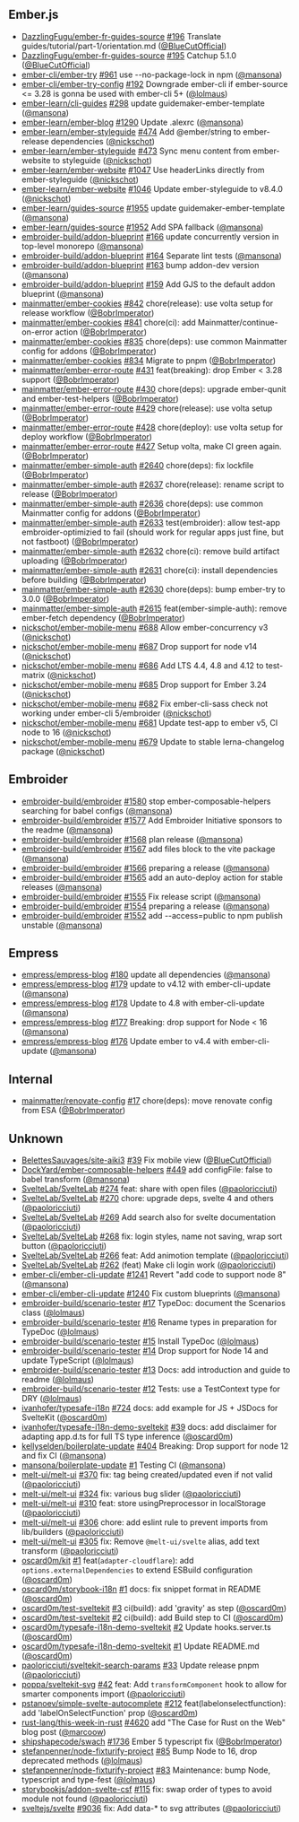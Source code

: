 ## Ember.js

- [DazzlingFugu/ember-fr-guides-source]
  [#196](https://github.com/DazzlingFugu/ember-fr-guides-source/pull/196)
  Translate guides/tutorial/part-1/orientation.md ([@BlueCutOfficial])
- [DazzlingFugu/ember-fr-guides-source]
  [#195](https://github.com/DazzlingFugu/ember-fr-guides-source/pull/195)
  Catchup 5.1.0 ([@BlueCutOfficial])
- [ember-cli/ember-try] [#961](https://github.com/ember-cli/ember-try/pull/961)
  use --no-package-lock in npm ([@mansona])
- [ember-cli/ember-try-config]
  [#192](https://github.com/ember-cli/ember-try-config/pull/192) Downgrade
  ember-cli if ember-source <= 3.28 is gonna be used with ember-cli 5+
  ([@lolmaus])
- [ember-learn/cli-guides]
  [#298](https://github.com/ember-learn/cli-guides/pull/298) update
  guidemaker-ember-template ([@mansona])
- [ember-learn/ember-blog]
  [#1290](https://github.com/ember-learn/ember-blog/pull/1290) Update .alexrc
  ([@mansona])
- [ember-learn/ember-styleguide]
  [#474](https://github.com/ember-learn/ember-styleguide/pull/474) Add
  @ember/string to ember-release dependencies ([@nickschot])
- [ember-learn/ember-styleguide]
  [#473](https://github.com/ember-learn/ember-styleguide/pull/473) Sync menu
  content from ember-website to styleguide ([@nickschot])
- [ember-learn/ember-website]
  [#1047](https://github.com/ember-learn/ember-website/pull/1047) Use
  headerLinks directly from ember-styleguide ([@nickschot])
- [ember-learn/ember-website]
  [#1046](https://github.com/ember-learn/ember-website/pull/1046) Update
  ember-styleguide to v8.4.0 ([@nickschot])
- [ember-learn/guides-source]
  [#1955](https://github.com/ember-learn/guides-source/pull/1955) update
  guidemaker-ember-template ([@mansona])
- [ember-learn/guides-source]
  [#1952](https://github.com/ember-learn/guides-source/pull/1952) Add SPA
  fallback ([@mansona])
- [embroider-build/addon-blueprint]
  [#166](https://github.com/embroider-build/addon-blueprint/pull/166) update
  concurrently version in top-level monorepo ([@mansona])
- [embroider-build/addon-blueprint]
  [#164](https://github.com/embroider-build/addon-blueprint/pull/164) Separate
  lint tests ([@mansona])
- [embroider-build/addon-blueprint]
  [#163](https://github.com/embroider-build/addon-blueprint/pull/163) bump
  addon-dev version ([@mansona])
- [embroider-build/addon-blueprint]
  [#159](https://github.com/embroider-build/addon-blueprint/pull/159) Add GJS to
  the default addon blueprint ([@mansona])
- [mainmatter/ember-cookies]
  [#842](https://github.com/mainmatter/ember-cookies/pull/842) chore(release):
  use volta setup for release workflow ([@BobrImperator])
- [mainmatter/ember-cookies]
  [#841](https://github.com/mainmatter/ember-cookies/pull/841) chore(ci): add
  Mainmatter/continue-on-error action ([@BobrImperator])
- [mainmatter/ember-cookies]
  [#835](https://github.com/mainmatter/ember-cookies/pull/835) chore(deps): use
  common Mainmatter config for addons ([@BobrImperator])
- [mainmatter/ember-cookies]
  [#834](https://github.com/mainmatter/ember-cookies/pull/834) Migrate to pnpm
  ([@BobrImperator])
- [mainmatter/ember-error-route]
  [#431](https://github.com/mainmatter/ember-error-route/pull/431)
  feat(breaking): drop Ember < 3.28 support ([@BobrImperator])
- [mainmatter/ember-error-route]
  [#430](https://github.com/mainmatter/ember-error-route/pull/430) chore(deps):
  upgrade ember-qunit and ember-test-helpers ([@BobrImperator])
- [mainmatter/ember-error-route]
  [#429](https://github.com/mainmatter/ember-error-route/pull/429)
  chore(release): use volta setup ([@BobrImperator])
- [mainmatter/ember-error-route]
  [#428](https://github.com/mainmatter/ember-error-route/pull/428)
  chore(deploy): use volta setup for deploy workflow ([@BobrImperator])
- [mainmatter/ember-error-route]
  [#427](https://github.com/mainmatter/ember-error-route/pull/427) Setup volta,
  make CI green again. ([@BobrImperator])
- [mainmatter/ember-simple-auth]
  [#2640](https://github.com/mainmatter/ember-simple-auth/pull/2640)
  chore(deps): fix lockfile ([@BobrImperator])
- [mainmatter/ember-simple-auth]
  [#2637](https://github.com/mainmatter/ember-simple-auth/pull/2637)
  chore(release): rename script to release ([@BobrImperator])
- [mainmatter/ember-simple-auth]
  [#2636](https://github.com/mainmatter/ember-simple-auth/pull/2636)
  chore(deps): use common Mainmatter config for addons ([@BobrImperator])
- [mainmatter/ember-simple-auth]
  [#2633](https://github.com/mainmatter/ember-simple-auth/pull/2633)
  test(embroider): allow test-app embroider-optimizied to fail (should work for
  regular apps just fine, but not fastboot) ([@BobrImperator])
- [mainmatter/ember-simple-auth]
  [#2632](https://github.com/mainmatter/ember-simple-auth/pull/2632) chore(ci):
  remove build artifact uploading ([@BobrImperator])
- [mainmatter/ember-simple-auth]
  [#2631](https://github.com/mainmatter/ember-simple-auth/pull/2631) chore(ci):
  install dependencies before building ([@BobrImperator])
- [mainmatter/ember-simple-auth]
  [#2630](https://github.com/mainmatter/ember-simple-auth/pull/2630)
  chore(deps): bump ember-try to 3.0.0 ([@BobrImperator])
- [mainmatter/ember-simple-auth]
  [#2615](https://github.com/mainmatter/ember-simple-auth/pull/2615)
  feat(ember-simple-auth): remove ember-fetch dependency ([@BobrImperator])
- [nickschot/ember-mobile-menu]
  [#688](https://github.com/nickschot/ember-mobile-menu/pull/688) Allow
  ember-concurrency v3 ([@nickschot])
- [nickschot/ember-mobile-menu]
  [#687](https://github.com/nickschot/ember-mobile-menu/pull/687) Drop support
  for node v14 ([@nickschot])
- [nickschot/ember-mobile-menu]
  [#686](https://github.com/nickschot/ember-mobile-menu/pull/686) Add LTS 4.4,
  4.8 and 4.12 to test-matrix ([@nickschot])
- [nickschot/ember-mobile-menu]
  [#685](https://github.com/nickschot/ember-mobile-menu/pull/685) Drop support
  for Ember 3.24 ([@nickschot])
- [nickschot/ember-mobile-menu]
  [#682](https://github.com/nickschot/ember-mobile-menu/pull/682) Fix
  ember-cli-sass check not working under ember-cli 5/embroider ([@nickschot])
- [nickschot/ember-mobile-menu]
  [#681](https://github.com/nickschot/ember-mobile-menu/pull/681) Update
  test-app to ember v5, CI node to 16 ([@nickschot])
- [nickschot/ember-mobile-menu]
  [#679](https://github.com/nickschot/ember-mobile-menu/pull/679) Update to
  stable lerna-changelog package ([@nickschot])

## Embroider

- [embroider-build/embroider]
  [#1580](https://github.com/embroider-build/embroider/pull/1580) stop
  ember-composable-helpers searching for babel configs ([@mansona])
- [embroider-build/embroider]
  [#1577](https://github.com/embroider-build/embroider/pull/1577) Add Embroider
  Initiative sponsors to the readme ([@mansona])
- [embroider-build/embroider]
  [#1568](https://github.com/embroider-build/embroider/pull/1568) plan release
  ([@mansona])
- [embroider-build/embroider]
  [#1567](https://github.com/embroider-build/embroider/pull/1567) add files
  block to the vite package ([@mansona])
- [embroider-build/embroider]
  [#1566](https://github.com/embroider-build/embroider/pull/1566) preparing a
  release ([@mansona])
- [embroider-build/embroider]
  [#1565](https://github.com/embroider-build/embroider/pull/1565) add an
  auto-deploy action for stable releases ([@mansona])
- [embroider-build/embroider]
  [#1555](https://github.com/embroider-build/embroider/pull/1555) Fix release
  script ([@mansona])
- [embroider-build/embroider]
  [#1554](https://github.com/embroider-build/embroider/pull/1554) preparing a
  release ([@mansona])
- [embroider-build/embroider]
  [#1552](https://github.com/embroider-build/embroider/pull/1552) add
  --access=public to npm publish unstable ([@mansona])

## Empress

- [empress/empress-blog]
  [#180](https://github.com/empress/empress-blog/pull/180) update all
  dependencies ([@mansona])
- [empress/empress-blog]
  [#179](https://github.com/empress/empress-blog/pull/179) update to v4.12 with
  ember-cli-update ([@mansona])
- [empress/empress-blog]
  [#178](https://github.com/empress/empress-blog/pull/178) Update to 4.8 with
  ember-cli-update ([@mansona])
- [empress/empress-blog]
  [#177](https://github.com/empress/empress-blog/pull/177) Breaking: drop
  support for Node < 16 ([@mansona])
- [empress/empress-blog]
  [#176](https://github.com/empress/empress-blog/pull/176) Update ember to v4.4
  with ember-cli-update ([@mansona])

## Internal

- [mainmatter/renovate-config]
  [#17](https://github.com/mainmatter/renovate-config/pull/17) chore(deps): move
  renovate config from ESA ([@BobrImperator])

## Unknown

- [BelettesSauvages/site-aiki3]
  [#39](https://github.com/BelettesSauvages/site-aiki3/pull/39) Fix mobile view
  ([@BlueCutOfficial])
- [DockYard/ember-composable-helpers]
  [#449](https://github.com/DockYard/ember-composable-helpers/pull/449) add
  configFile: false to babel transform ([@mansona])
- [SvelteLab/SvelteLab] [#274](https://github.com/SvelteLab/SvelteLab/pull/274)
  feat: share with open files ([@paoloricciuti])
- [SvelteLab/SvelteLab] [#270](https://github.com/SvelteLab/SvelteLab/pull/270)
  chore: upgrade deps, svelte 4 and others ([@paoloricciuti])
- [SvelteLab/SvelteLab] [#269](https://github.com/SvelteLab/SvelteLab/pull/269)
  Add search also for svelte documentation ([@paoloricciuti])
- [SvelteLab/SvelteLab] [#268](https://github.com/SvelteLab/SvelteLab/pull/268)
  fix: login styles, name not saving, wrap sort button ([@paoloricciuti])
- [SvelteLab/SvelteLab] [#266](https://github.com/SvelteLab/SvelteLab/pull/266)
  feat: Add animotion template ([@paoloricciuti])
- [SvelteLab/SvelteLab] [#262](https://github.com/SvelteLab/SvelteLab/pull/262)
  (feat) Make cli login work ([@paoloricciuti])
- [ember-cli/ember-cli-update]
  [#1241](https://github.com/ember-cli/ember-cli-update/pull/1241) Revert "add
  code to support node 8" ([@mansona])
- [ember-cli/ember-cli-update]
  [#1240](https://github.com/ember-cli/ember-cli-update/pull/1240) Fix custom
  blueprints ([@mansona])
- [embroider-build/scenario-tester]
  [#17](https://github.com/embroider-build/scenario-tester/pull/17) TypeDoc:
  document the Scenarios class ([@lolmaus])
- [embroider-build/scenario-tester]
  [#16](https://github.com/embroider-build/scenario-tester/pull/16) Rename types
  in preparation for TypeDoc ([@lolmaus])
- [embroider-build/scenario-tester]
  [#15](https://github.com/embroider-build/scenario-tester/pull/15) Install
  TypeDoc ([@lolmaus])
- [embroider-build/scenario-tester]
  [#14](https://github.com/embroider-build/scenario-tester/pull/14) Drop support
  for Node 14 and update TypeScript ([@lolmaus])
- [embroider-build/scenario-tester]
  [#13](https://github.com/embroider-build/scenario-tester/pull/13) Docs: add
  introduction and guide to readme ([@lolmaus])
- [embroider-build/scenario-tester]
  [#12](https://github.com/embroider-build/scenario-tester/pull/12) Tests: use a
  TestContext type for DRY ([@lolmaus])
- [ivanhofer/typesafe-i18n]
  [#724](https://github.com/ivanhofer/typesafe-i18n/pull/724) docs: add example
  for JS + JSDocs for SvelteKit ([@oscard0m])
- [ivanhofer/typesafe-i18n-demo-sveltekit]
  [#39](https://github.com/ivanhofer/typesafe-i18n-demo-sveltekit/pull/39) docs:
  add disclaimer for adapting app.d.ts for full TS type inference ([@oscard0m])
- [kellyselden/boilerplate-update]
  [#404](https://github.com/kellyselden/boilerplate-update/pull/404) Breaking:
  Drop support for node 12 and fix CI ([@mansona])
- [mansona/boilerplate-update]
  [#1](https://github.com/mansona/boilerplate-update/pull/1) Testing CI
  ([@mansona])
- [melt-ui/melt-ui] [#370](https://github.com/melt-ui/melt-ui/pull/370) fix: tag
  being created/updated even if not valid ([@paoloricciuti])
- [melt-ui/melt-ui] [#324](https://github.com/melt-ui/melt-ui/pull/324) fix:
  various bug slider ([@paoloricciuti])
- [melt-ui/melt-ui] [#310](https://github.com/melt-ui/melt-ui/pull/310) feat:
  store usingPreprocessor in localStorage ([@paoloricciuti])
- [melt-ui/melt-ui] [#306](https://github.com/melt-ui/melt-ui/pull/306) chore:
  add eslint rule to prevent imports from lib/builders ([@paoloricciuti])
- [melt-ui/melt-ui] [#305](https://github.com/melt-ui/melt-ui/pull/305) fix:
  Remove `@melt-ui/svelte` alias, add text transform ([@paoloricciuti])
- [oscard0m/kit] [#1](https://github.com/oscard0m/kit/pull/1)
  feat(`adapter-cloudflare`): add `options.externalDependencies` to extend
  ESBuild configuration ([@oscard0m])
- [oscard0m/storybook-i18n]
  [#1](https://github.com/oscard0m/storybook-i18n/pull/1) docs: fix snippet
  format in README ([@oscard0m])
- [oscard0m/test-sveltekit]
  [#3](https://github.com/oscard0m/test-sveltekit/pull/3) ci(build): add
  'gravity' as step ([@oscard0m])
- [oscard0m/test-sveltekit]
  [#2](https://github.com/oscard0m/test-sveltekit/pull/2) ci(build): add Build
  step to CI ([@oscard0m])
- [oscard0m/typesafe-i18n-demo-sveltekit]
  [#2](https://github.com/oscard0m/typesafe-i18n-demo-sveltekit/pull/2) Update
  hooks.server.ts ([@oscard0m])
- [oscard0m/typesafe-i18n-demo-sveltekit]
  [#1](https://github.com/oscard0m/typesafe-i18n-demo-sveltekit/pull/1) Update
  README.md ([@oscard0m])
- [paoloricciuti/sveltekit-search-params]
  [#33](https://github.com/paoloricciuti/sveltekit-search-params/pull/33) Update
  release pnpm ([@paoloricciuti])
- [poppa/sveltekit-svg] [#42](https://github.com/poppa/sveltekit-svg/pull/42)
  feat: Add `transformComponent` hook to allow for smarter components import
  ([@paoloricciuti])
- [pstanoev/simple-svelte-autocomplete]
  [#212](https://github.com/pstanoev/simple-svelte-autocomplete/pull/212)
  feat(labelonselectfunction): add 'labelOnSelectFunction' prop ([@oscard0m])
- [rust-lang/this-week-in-rust]
  [#4620](https://github.com/rust-lang/this-week-in-rust/pull/4620) add "The
  Case for Rust on the Web" blog post ([@marcoow])
- [shipshapecode/swach]
  [#1736](https://github.com/shipshapecode/swach/pull/1736) Ember 5 typescript
  fix ([@BobrImperator])
- [stefanpenner/node-fixturify-project]
  [#85](https://github.com/stefanpenner/node-fixturify-project/pull/85) Bump
  Node to 16, drop deprecated methods ([@lolmaus])
- [stefanpenner/node-fixturify-project]
  [#83](https://github.com/stefanpenner/node-fixturify-project/pull/83)
  Maintenance: bump Node, typescript and type-fest ([@lolmaus])
- [storybookjs/addon-svelte-csf]
  [#115](https://github.com/storybookjs/addon-svelte-csf/pull/115) fix: swap
  order of types to avoid module not found ([@paoloricciuti])
- [sveltejs/svelte] [#9036](https://github.com/sveltejs/svelte/pull/9036) fix:
  Add data-\* to svg attributes ([@paoloricciuti])

[@bluecutofficial]: https://github.com/BlueCutOfficial
[@bobrimperator]: https://github.com/BobrImperator
[@lolmaus]: https://github.com/lolmaus
[@mansona]: https://github.com/mansona
[@marcoow]: https://github.com/marcoow
[@nickschot]: https://github.com/nickschot
[@oscard0m]: https://github.com/oscard0m
[@paoloricciuti]: https://github.com/paoloricciuti
[belettessauvages/site-aiki3]: https://github.com/BelettesSauvages/site-aiki3
[dazzlingfugu/ember-fr-guides-source]:
  https://github.com/DazzlingFugu/ember-fr-guides-source
[dockyard/ember-composable-helpers]:
  https://github.com/DockYard/ember-composable-helpers
[sveltelab/sveltelab]: https://github.com/SvelteLab/SvelteLab
[ember-cli/ember-cli-update]: https://github.com/ember-cli/ember-cli-update
[ember-cli/ember-try-config]: https://github.com/ember-cli/ember-try-config
[ember-cli/ember-try]: https://github.com/ember-cli/ember-try
[ember-learn/cli-guides]: https://github.com/ember-learn/cli-guides
[ember-learn/ember-blog]: https://github.com/ember-learn/ember-blog
[ember-learn/ember-styleguide]: https://github.com/ember-learn/ember-styleguide
[ember-learn/ember-website]: https://github.com/ember-learn/ember-website
[ember-learn/guides-source]: https://github.com/ember-learn/guides-source
[embroider-build/addon-blueprint]:
  https://github.com/embroider-build/addon-blueprint
[embroider-build/embroider]: https://github.com/embroider-build/embroider
[embroider-build/scenario-tester]:
  https://github.com/embroider-build/scenario-tester
[empress/empress-blog]: https://github.com/empress/empress-blog
[ivanhofer/typesafe-i18n-demo-sveltekit]:
  https://github.com/ivanhofer/typesafe-i18n-demo-sveltekit
[ivanhofer/typesafe-i18n]: https://github.com/ivanhofer/typesafe-i18n
[kellyselden/boilerplate-update]:
  https://github.com/kellyselden/boilerplate-update
[mainmatter/ember-cookies]: https://github.com/mainmatter/ember-cookies
[mainmatter/ember-error-route]: https://github.com/mainmatter/ember-error-route
[mainmatter/ember-simple-auth]: https://github.com/mainmatter/ember-simple-auth
[mainmatter/renovate-config]: https://github.com/mainmatter/renovate-config
[mansona/boilerplate-update]: https://github.com/mansona/boilerplate-update
[melt-ui/melt-ui]: https://github.com/melt-ui/melt-ui
[nickschot/ember-mobile-menu]: https://github.com/nickschot/ember-mobile-menu
[oscard0m/kit]: https://github.com/oscard0m/kit
[oscard0m/storybook-i18n]: https://github.com/oscard0m/storybook-i18n
[oscard0m/test-sveltekit]: https://github.com/oscard0m/test-sveltekit
[oscard0m/typesafe-i18n-demo-sveltekit]:
  https://github.com/oscard0m/typesafe-i18n-demo-sveltekit
[paoloricciuti/sveltekit-search-params]:
  https://github.com/paoloricciuti/sveltekit-search-params
[poppa/sveltekit-svg]: https://github.com/poppa/sveltekit-svg
[pstanoev/simple-svelte-autocomplete]:
  https://github.com/pstanoev/simple-svelte-autocomplete
[rust-lang/this-week-in-rust]: https://github.com/rust-lang/this-week-in-rust
[shipshapecode/swach]: https://github.com/shipshapecode/swach
[stefanpenner/node-fixturify-project]:
  https://github.com/stefanpenner/node-fixturify-project
[storybookjs/addon-svelte-csf]: https://github.com/storybookjs/addon-svelte-csf
[sveltejs/svelte]: https://github.com/sveltejs/svelte
